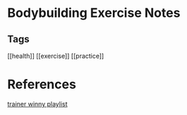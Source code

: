 # Bodybuilding Exercise Notes

## Tags
[[health]]  [[exercise]] [[practice]]

# References

[trainer winny playlist](https://youtube.com/playlist?list=PL4XNedZaarw_dj_6WY7oYIypfSw6-CDmp&si=i6Zd09_xk7mW4AhW)
